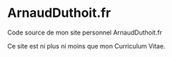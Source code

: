 # ArnaudDuthoit.fr

Code source de mon site personnel ArnaudDuthoit.fr

Ce site est ni plus ni moins que mon Curriculum Vitae.
